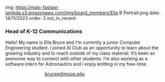 img: https://maic-fastapi-lambda.s3.amazonaws.com/img/board_members/Ella B Portrait.png
date: 14/11/2023
order: 3
not_in_recent:

### Head of K-12 Communications

Hello! My name is Ella Bruce and I’m currently a junior Computer Engineering student. I joined AI Club as an opportunity to learn about the growing industry and to reach outside of my class material. It’s been an awesome way to connect with other students. I’m also working as a software intern for Astronautics and I enjoy knitting in my free-time.

<a style = 'font-weight: bold; color: white;'>Contact Me Here:</a> <a style = 'color: blue eyes;'>brucee@msoe.edu</a>